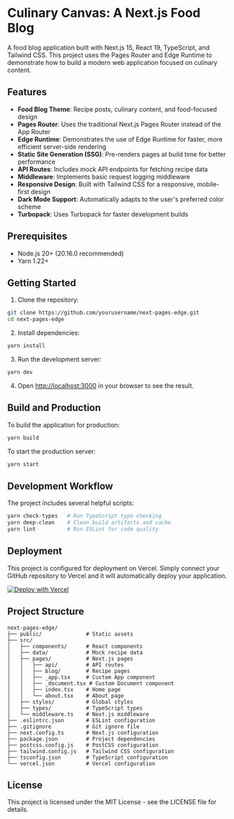 # Culinary Canvas: A Next.js Food Blog

A food blog application built with Next.js 15, React 19, TypeScript, and Tailwind CSS. This project uses the Pages Router and Edge Runtime to demonstrate how to build a modern web application focused on culinary content.

## Features

- **Food Blog Theme**: Recipe posts, culinary content, and food-focused design
- **Pages Router**: Uses the traditional Next.js Pages Router instead of the App Router
- **Edge Runtime**: Demonstrates the use of Edge Runtime for faster, more efficient server-side rendering
- **Static Site Generation (SSG)**: Pre-renders pages at build time for better performance
- **API Routes**: Includes mock API endpoints for fetching recipe data
- **Middleware**: Implements basic request logging middleware
- **Responsive Design**: Built with Tailwind CSS for a responsive, mobile-first design
- **Dark Mode Support**: Automatically adapts to the user's preferred color scheme
- **Turbopack**: Uses Turbopack for faster development builds

## Prerequisites

- Node.js 20+ (20.16.0 recommended)
- Yarn 1.22+

## Getting Started

1. Clone the repository:

```bash
git clone https://github.com/yourusername/next-pages-edge.git
cd next-pages-edge
```

2. Install dependencies:

```bash
yarn install
```

3. Run the development server:

```bash
yarn dev
```

4. Open [http://localhost:3000](http://localhost:3000) in your browser to see the result.

## Build and Production

To build the application for production:

```bash
yarn build
```

To start the production server:

```bash
yarn start
```

## Development Workflow

The project includes several helpful scripts:

```bash
yarn check-types   # Run TypeScript type checking
yarn deep-clean    # Clean build artifacts and cache
yarn lint          # Run ESLint for code quality
```

## Deployment

This project is configured for deployment on Vercel. Simply connect your GitHub repository to Vercel and it will automatically deploy your application.

[![Deploy with Vercel](https://vercel.com/button)](https://vercel.com/new/clone?repository-url=https%3A%2F%2Fgithub.com%2Fyourusername%2Fnext-pages-edge)

## Project Structure

```
next-pages-edge/
├── public/              # Static assets
├── src/
│   ├── components/      # React components
│   ├── data/            # Mock recipe data
│   ├── pages/           # Next.js pages
│   │   ├── api/         # API routes
│   │   ├── blog/        # Recipe pages
│   │   ├── _app.tsx     # Custom App component
│   │   ├── _document.tsx # Custom Document component
│   │   ├── index.tsx    # Home page
│   │   └── about.tsx    # About page
│   ├── styles/          # Global styles
│   ├── types/           # TypeScript types
│   └── middleware.ts    # Next.js middleware
├── .eslintrc.json       # ESLint configuration
├── .gitignore           # Git ignore file
├── next.config.ts       # Next.js configuration
├── package.json         # Project dependencies
├── postcss.config.js    # PostCSS configuration
├── tailwind.config.js   # Tailwind CSS configuration
├── tsconfig.json        # TypeScript configuration
└── vercel.json          # Vercel configuration
```

## License

This project is licensed under the MIT License - see the LICENSE file for details.
